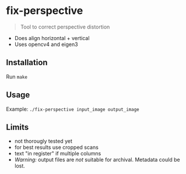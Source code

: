 # fix-perspective

> Tool to correct perspective distortion

* Does align horizontal + vertical
* Uses opencv4 and eigen3

## Installation

Run `make`

## Usage

Example: `./fix-perspective input_image output_image`

## Limits

- not thorougly tested yet
- for best results use cropped scans
- text "in register" if multiple columns
- *Warning:* output files are *not* suitable for archival. Metadata could be lost.
